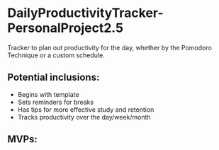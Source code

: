 # DailyProductivityTracker-PersonalProject2.5
Tracker to plan out productivity for the day, whether by the Pomodoro Technique or a custom schedule. 

## Potential inclusions: 
* Begins with template
* Sets reminders for breaks
* Has tips for more effective study and retention
* Tracks productivity over the day/week/month

## MVPs: 
